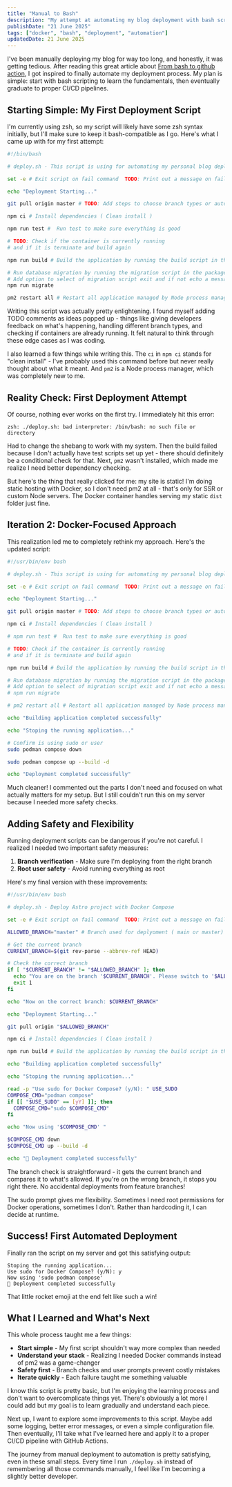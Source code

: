 ```yaml
---
title: "Manual to Bash"
description: "My attempt at automating my blog deployment with bash scripting as a complete beginner, documenting all the mistakes, errors, and small wins along the way to finally getting ./deploy.sh to work."
publishDate: "21 June 2025"
tags: ["docker", "bash", "deployment", "automation"]
updatedDate: 21 June 2025
---
```


I've been manually deploying my blog for way too long, and honestly, it was getting tedious. After reading this great article about [From bash to github action](https://medium.com/bugbountywriteup/from-bash-to-github-actions-automating-ci-cd-for-a-real-world-saas-project-d89b251cd371), I got inspired to finally automate my deployment process. My plan is simple: start with bash scripting to learn the fundamentals, then eventually graduate to proper CI/CD pipelines.

## Starting Simple: My First Deployment Script

I'm currently using zsh, so my script will likely have some zsh syntax initially, but I'll make sure to keep it bash-compatible as I go. Here's what I came up with for my first attempt:

```bash
#!/bin/bash

# deploy.sh - This script is using for automating my personal blog deployment which is built with astro

set -e # Exit script on fail command  TODO: Print out a message on failed command

echo "Deployment Starting..."

git pull origin master # TODO: Add steps to choose branch types or automatically detect if its master or main

npm ci # Install dependencies ( Clean install )

npm run test #  Run test to make sure everything is good

# TODO: Check if the container is currently running
# and if it is terminate and build again

npm run build # Build the application by running the build script in the package.json

# Run database migration by running the migration script in the package.json ( I dont have one now so)
# Add option to select of migration script exit and if not echo a message
npm run migrate

pm2 restart all # Restart all application managed by Node process manager
```

Writing this script was actually pretty enlightening. I found myself adding TODO comments as ideas popped up - things like giving developers feedback on what's happening, handling different branch types, and checking if containers are already running. It felt natural to think through these edge cases as I was coding.

I also learned a few things while writing this. The `ci` in `npm ci` stands for "clean install" - I've probably used this command before but never really thought about what it meant. And `pm2` is a Node process manager, which was completely new to me.

## Reality Check: First Deployment Attempt

Of course, nothing ever works on the first try. I immediately hit this error:

```
zsh: ./deploy.sh: bad interpreter: /bin/bash: no such file or directory
```

Had to change the shebang to work with my system. Then the build failed because I don't actually have test scripts set up yet - there should definitely be a conditional check for that. Next, `pm2` wasn't installed, which made me realize I need better dependency checking.

But here's the thing that really clicked for me: my site is static! I'm doing static hosting with Docker, so I don't need pm2 at all - that's only for SSR or custom Node servers. The Docker container handles serving my static `dist` folder just fine.

## Iteration 2: Docker-Focused Approach

This realization led me to completely rethink my approach. Here's the updated script:

```bash
#!/usr/bin/env bash

# deploy.sh - This script is using for automating my personal blog deployment which is built with astro

set -e # Exit script on fail command  TODO: Print out a message on failed command

echo "Deployment Starting..."

git pull origin master # TODO: Add steps to choose branch types or automatically detect if its master or main

npm ci # Install dependencies ( Clean install )

# npm run test #  Run test to make sure everything is good

# TODO: Check if the container is currently running
# and if it is terminate and build again

npm run build # Build the application by running the build script in the package.json

# Run database migration by running the migration script in the package.json ( I dont have one now so)
# Add option to select of migration script exit and if not echo a message
# npm run migrate

# pm2 restart all # Restart all application managed by Node process manager ( Not needed for static files )

echo "Building application completed successfully"

echo "Stoping the running application..."

# Confirm is using sudo or user
sudo podman compose down

sudo podman compose up --build -d

echo "Deployment completed successfully"
```

Much cleaner! I commented out the parts I don't need and focused on what actually matters for my setup. But I still couldn't run this on my server because I needed more safety checks.

## Adding Safety and Flexibility

Running deployment scripts can be dangerous if you're not careful. I realized I needed two important safety measures:

1. **Branch verification** - Make sure I'm deploying from the right branch
2. **Root user safety** - Avoid running everything as root

Here's my final version with these improvements:

```bash
#!/usr/bin/env bash

# deploy.sh - Deploy Astro project with Docker Compose

set -e # Exit script on fail command  TODO: Print out a message on failed command

ALLOWED_BRANCH="master" # Branch used for deplyoment ( main or master)

# Get the current branch
CURRENT_BRANCH=$(git rev-parse --abbrev-ref HEAD)

# Check the correct branch
if [ "$CURRENT_BRANCH" != "$ALLOWED_BRANCH" ]; then
  echo "You are on the branch '$CURRENT_BRANCH'. Please switch to '$ALLOWED_BRANCH' before deploying."
  exit 1
fi

echo "Now on the correct branch: $CURRENT_BRANCH"

echo "Deployment Starting..."

git pull origin "$ALLOWED_BRANCH"

npm ci # Install dependencies ( Clean install )

npm run build # Build the application by running the build script in the package.json

echo "Building application completed successfully"

echo "Stoping the running application..."

read -p "Use sudo for Docker Compose? (y/N): " USE_SUDO
COMPOSE_CMD="podman compose"
if [[ "$USE_SUDO" == [yY] ]]; then
  COMPOSE_CMD="sudo $COMPOSE_CMD"
fi

echo "Now using '$COMPOSE_CMD' "

$COMPOSE_CMD down
$COMPOSE_CMD up --build -d

echo "🚀 Deployment completed successfully"
```

The branch check is straightforward - it gets the current branch and compares it to what's allowed. If you're on the wrong branch, it stops you right there. No accidental deployments from feature branches!

The sudo prompt gives me flexibility. Sometimes I need root permissions for Docker operations, sometimes I don't. Rather than hardcoding it, I can decide at runtime.

## Success! First Automated Deployment

Finally ran the script on my server and got this satisfying output:

```
Stoping the running application...
Use sudo for Docker Compose? (y/N): y
Now using 'sudo podman compose'
🚀 Deployment completed successfully
```

That little rocket emoji at the end felt like such a win!

## What I Learned and What's Next

This whole process taught me a few things:

- **Start simple** - My first script shouldn't way more complex than needed
- **Understand your stack** - Realizing I needed Docker commands instead of pm2 was a game-changer
- **Safety first** - Branch checks and user prompts prevent costly mistakes
- **Iterate quickly** - Each failure taught me something valuable

I know this script is pretty basic, but I'm enjoying the learning process and don't want to overcomplicate things yet. There's obviously a lot more I could add but my goal is to learn gradually and understand each piece.

Next up, I want to explore some improvements to this script. Maybe add some logging, better error messages, or even a simple configuration file. Then eventually, I'll take what I've learned here and apply it to a proper CI/CD pipeline with GitHub Actions.

The journey from manual deployment to automation is pretty satisfying, even in these small steps. Every time I run `./deploy.sh` instead of remembering all those commands manually, I feel like I'm becoming a slightly better developer.
